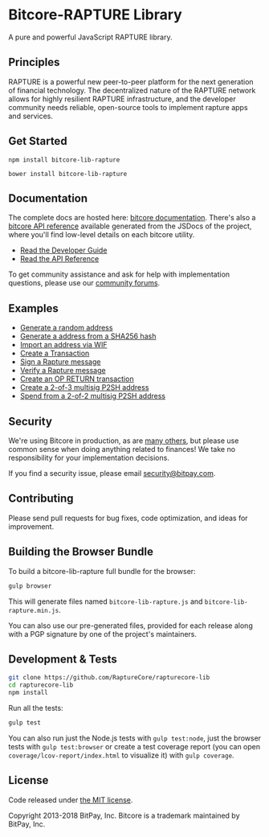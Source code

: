 Bitcore-RAPTURE Library
=======

A pure and powerful JavaScript RAPTURE library.

## Principles

RAPTURE is a powerful new peer-to-peer platform for the next generation of financial technology. The decentralized nature of the RAPTURE network allows for highly resilient RAPTURE infrastructure, and the developer community needs reliable, open-source tools to implement rapture apps and services.

## Get Started

```
npm install bitcore-lib-rapture
```

```
bower install bitcore-lib-rapture
```

## Documentation

The complete docs are hosted here: [bitcore documentation](http://bitcore.io/guide/). There's also a [bitcore API reference](http://bitcore.io/api/) available generated from the JSDocs of the project, where you'll find low-level details on each bitcore utility.

- [Read the Developer Guide](http://bitcore.io/guide/)
- [Read the API Reference](http://bitcore.io/api/)

To get community assistance and ask for help with implementation questions, please use our [community forums](https://forum.bitcore.io/).

## Examples

* [Generate a random address](https://github.com/rapturepay/bitcore-lib-rapture/blob/master/docs/examples.md#generate-a-random-address)
* [Generate a address from a SHA256 hash](https://github.com/rapturepay/bitcore-lib-rapture/blob/master/docs/examples.md#generate-a-address-from-a-sha256-hash)
* [Import an address via WIF](https://github.com/rapturepay/bitcore-lib-rapture/blob/master/docs/examples.md#import-an-address-via-wif)
* [Create a Transaction](https://github.com/rapturepay/bitcore-lib-rapture/blob/master/docs/examples.md#create-a-transaction)
* [Sign a Rapture message](https://github.com/rapturepay/bitcore-lib-rapture/blob/master/docs/examples.md#sign-a-bitcoin-message)
* [Verify a Rapture message](https://github.com/rapturepay/bitcore-lib-rapture/blob/master/docs/examples.md#verify-a-bitcoin-message)
* [Create an OP RETURN transaction](https://github.com/rapturepay/bitcore-lib-rapture/blob/master/docs/examples.md#create-an-op-return-transaction)
* [Create a 2-of-3 multisig P2SH address](https://github.com/rapturepay/bitcore-lib-rapture/blob/master/docs/examples.md#create-a-2-of-3-multisig-p2sh-address)
* [Spend from a 2-of-2 multisig P2SH address](https://github.com/rapturepay/bitcore-lib-rapture/blob/master/docs/examples.md#spend-from-a-2-of-2-multisig-p2sh-address)


## Security

We're using Bitcore in production, as are [many others](http://bitcore.io#projects), but please use common sense when doing anything related to finances! We take no responsibility for your implementation decisions.

If you find a security issue, please email security@bitpay.com.

## Contributing

Please send pull requests for bug fixes, code optimization, and ideas for improvement.

## Building the Browser Bundle

To build a bitcore-lib-rapture full bundle for the browser:

```sh
gulp browser
```

This will generate files named `bitcore-lib-rapture.js` and `bitcore-lib-rapture.min.js`.

You can also use our pre-generated files, provided for each release along with a PGP signature by one of the project's maintainers.

## Development & Tests

```sh
git clone https://github.com/RaptureCore/rapturecore-lib
cd rapturecore-lib
npm install
```

Run all the tests:

```sh
gulp test
```

You can also run just the Node.js tests with `gulp test:node`, just the browser tests with `gulp test:browser`
or create a test coverage report (you can open `coverage/lcov-report/index.html` to visualize it) with `gulp coverage`.

## License

Code released under [the MIT license](https://github.com/RaptureCore/rapturecore-lib/blob/master/LICENSE).

Copyright 2013-2018 BitPay, Inc. Bitcore is a trademark maintained by BitPay, Inc.
